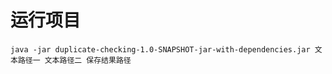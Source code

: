 # 运行项目

```shell
java -jar duplicate-checking-1.0-SNAPSHOT-jar-with-dependencies.jar 文本路径一 文本路径二 保存结果路径
```

